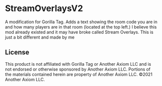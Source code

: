# StreamOverlaysV2
A modification for Gorilla Tag. Adds a text showing the room code you are in and how many players are in that room (located at the top left.) I believe this mod already existed and it may have broke called Stream Overlays. This is just a bit different and made by me

## License
This product is not affiliated with Gorilla Tag or Another Axiom LLC and is not endorsed or otherwise sponsored by Another Axiom LLC. Portions of the materials contained herein are property of Another Axiom LLC. ©2021 Another Axiom LLC.
